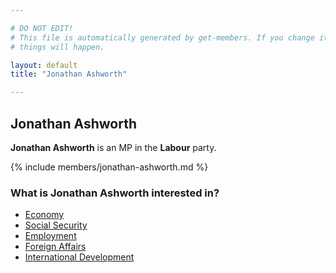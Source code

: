 ```yaml
---

# DO NOT EDIT!
# This file is automatically generated by get-members. If you change it, bad
# things will happen.

layout: default
title: "Jonathan Ashworth"

---
```


## Jonathan Ashworth

**Jonathan Ashworth** is an MP in the **Labour** party.

{% include members/jonathan-ashworth.md %}

### What is Jonathan Ashworth interested in?


* [Economy](/interests/economy.html)
* [Social Security](/interests/social-security.html)
* [Employment](/interests/employment.html)
* [Foreign Affairs](/interests/foreign-affairs.html)
* [International Development](/interests/international-development.html)
